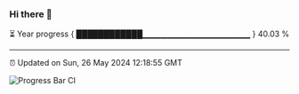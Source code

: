 ### Hi there 👋

⏳ Year progress { ████████████▁▁▁▁▁▁▁▁▁▁▁▁▁▁▁▁▁▁ } 40.03 %

---

⏰ Updated on Sun, 26 May 2024 12:18:55 GMT

![Progress Bar CI](https://github.com/liununu/liununu/workflows/Progress%20Bar%20CI/badge.svg)
